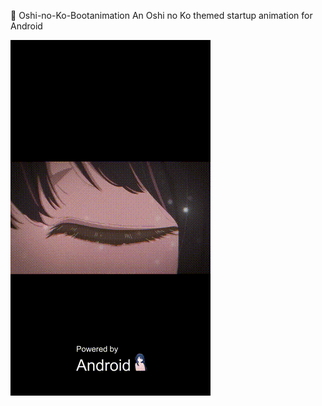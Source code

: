 💫 Oshi-no-Ko-Bootanimation
An Oshi no Ko themed startup animation for Android

![Alt Text](./output.gif)
